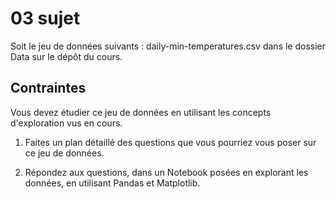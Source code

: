 # 03 sujet

Soit le jeu de données suivants : daily-min-temperatures.csv dans le dossier Data sur le dépôt du cours.

## Contraintes

Vous devez étudier ce jeu de données en utilisant les concepts d'exploration vus en cours.

1. Faites un plan détaillé des questions que vous pourriez vous poser sur ce jeu de données.

2. Répondez aux questions, dans un Notebook posées en explorant les données, en utilisant Pandas et Matplotlib.
